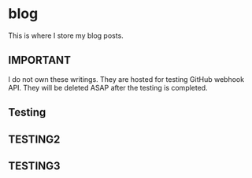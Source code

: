 # blog
This is where I store my blog posts.

## IMPORTANT
I do not own these writings. They are hosted for testing GitHub webhook API. 
They will be deleted ASAP after the testing is completed.

## Testing
## TESTING2
## TESTING3
